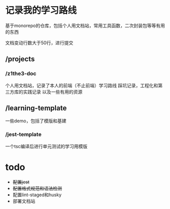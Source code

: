 # 记录我的学习路线

基于monorepo的仓库，包括个人用文档站，常用工具函数，二次封装包等等有用的东西

文档变动行数大于50行，进行提交

## /projects

### /z1the3-doc

个人用文档站，记录了本人的前端（不止前端）学习路线
踩坑记录，工程化和第三方库的实践记录
以及一些有用的资源

## /learning-template

一些demo，包括了模版和基建

### /jest-template

一个tsc编译后进行单元测试的学习用模版

# todo

* ~~配置jest~~
* ~~配置格式规范和语法检测~~
* 配置lint-staged和husky
* 部署文档站
